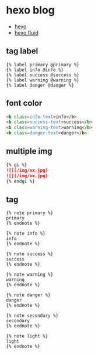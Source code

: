 # hexo blog

- [hexo](https://hexo.io/zh-cn/docs/)
- [hexo fluid](https://hexo.fluid-dev.com/docs/guide/)

## tag label
```
{% label primary @primary %}
{% label info @info %}
{% label success @success %}
{% label warning @warning %}
{% label danger @danger %}
```

## font color
```html
<b class=info-text>info</b>
<b class=success-text>success</b>
<b class=warning-text>warning</b>
<b class=danger-text>danger</b>
```

## multiple img
```md
{% gi %}
![](/img/xx.jpg)
![](/img/xx.jpg)
{% endgi %}
```

## tag
```
{% note primary %}
primary
{% endnote %}

{% note info %}
info
{% endnote %}

{% note success %}
success
{% endnote %}

{% note warning %}
warning
{% endnote %}

{% note danger %}
danger
{% endnote %}

{% note secondary %}
secondary
{% endnote %}

{% note light %}
light
{% endnote %}
```